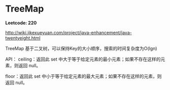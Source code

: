# TreeMap

**Leetcode: 220**

http://wiki.jikexueyuan.com/project/java-enhancement/java-twentyeight.html

TreeMap 基于二叉树，可以保持Key的大小顺序，搜索的时间复杂度为O(lgn)

API：
ceiling：返回此 set 中大于等于给定元素的最小元素；如果不存在这样的元素，则返回 null。

floor：返回此 set 中小于等于给定元素的最大元素；如果不存在这样的元素，则返回 null。
